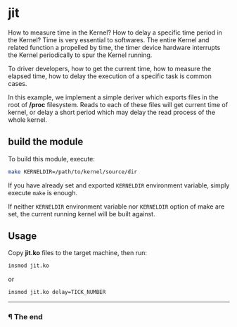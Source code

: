 # jit

How to measure time in the Kernel? How to delay a specific time period in the
Kernel? Time is very essential to softwares. The entire Kernel and related
function a propelled by time, the timer device hardware interrupts the Kernel
periodically to spur the Kernel running.

To driver developers, how to get the current time, how to measure the elapsed
time, how to delay the execution of a specific task is common cases.

In this example, we implement a simple deriver which exports files in the root
of **/proc** filesystem. Reads to each of these files will get current time of
kernel, or delay a short period which may delay the read process of the whole
kernel.

## build the module

To build this module, execute:

```bash
make KERNELDIR=/path/to/kernel/source/dir
```

If you have already set and exported `KERNELDIR` environment variable, simply
execute `make` is enough.

If neither `KERNELDIR` environment variable nor `KERNELDIR` option of make
are set, the current running kernel will be built against.

## Usage

Copy **jit.ko** files to the target machine, then run:

```bash
insmod jit.ko
```

or

```bash
insmod jit.ko delay=TICK_NUMBER
```


---

### ¶ The end
